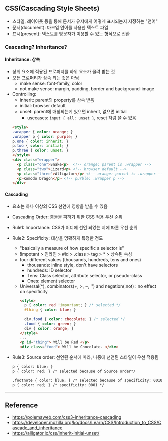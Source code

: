 ## CSS(Cascading Style Sheets)
- 스타일, 레이아웃 등을 통해 문서가 유저에게 어떻게 표시되는지 지정하는 "언어"
- 문서(document): 마크업 언어를 사용한 텍스트 파일
- 표시(present): 텍스트를 방문자가 이용할 수 있는 형식으로 전환

### Cascading? Inheritance?
#### Inheritance: 상속
- 상위 요소에 적용된 프로퍼티를 하위 요소가 물려 받는 것
- 모든 프로퍼티가 상속 되는 것은 아님
  - make sense: font-family, color
  - not make sense: margin, padding, border and background-image
- Controlling: 
  - inherit: parent의 property를 상속 받음
  - initial: browser default
  - unset: parent에 매칭되는게 있으면 inherit, 없으면 initial
    - usecases: `input { all: unset }`, reset 처럼 쓸 수 있음
  ``` html
  <style>
  .wrapper { color: orange; }
  .wrapper p { color: purple; }
  p.one { color: inherit; }
  p.two { color: initial; }
  p.three { color: unset; }
  </style>
  <div class="wrapper">
    <p class="one">Snake<p>  <!-- orange: parent is .wrapper -->
    <p class="two">Lizard<p> <!-- browser default -->
    <p class="three">Alligator</p> <!-- orange: parent is .wrapper -->
    <p>Komodo Dragon</p> <!-- purble: .wrapper p -->
  </div>
  ```

#### Cascading
- 요소는 하나 이상의 CSS 선언에 영향을 받을 수 있음
- Cascading Order: 충돌을 피하기 위한 CSS 적용 우선 순위
- Rule1: Importance: CSS가 어디에 선언 되었는 지에 따른 우선 순위
- Rule2: Specificity: 대상을 명확하게 특정한 정도
  - "basically a measure of how specific a selector is"
  - !impotant > 인라인 > #id > .class > tag > * > 상속된 속성
  - four different values (thousands, hundreds, tens and ones)
    - thousands: inline style, don't have selectors
    - hundreds: ID selector
    - Tens: Class selector, attribute selector, or pseudo-class
    - Ones: element selector
  - Universal(*), combinators(+, >, ~, '') and negation(:not) : no effect on specificity 
    ``` html
    <style>
      p { color: red !important; } /* selected */
      #thing { color: blue; }
      
      div.food { color: chocolate; } /* selected */
      .food { color: green; }
      div { color: orange; }
    </style>
    ...
    <p id="thing"> Will be Red </p>
    <div class="food"> Will be Chocolate. </div>
    ```
- Rule3: Source order: 선언된 순서에 따라, 나중에 선언된 스타일이 우선 적용됨
  ``` html
  p { color: blue; }
  p { color: red; } /* selected because of Source order*/
  ```
  
  ``` html
  .footnote { color: blue; } /* selected because of specificity: 0010 */
  p { color: red; } /* specificity: 0001 */
  ```

---
## Reference
- https://poiemaweb.com/css3-inheritance-cascading
- https://developer.mozilla.org/ko/docs/Learn/CSS/Introduction_to_CSS/Cascade_and_inheritance
- https://alligator.io/css/inherit-initial-unset/
